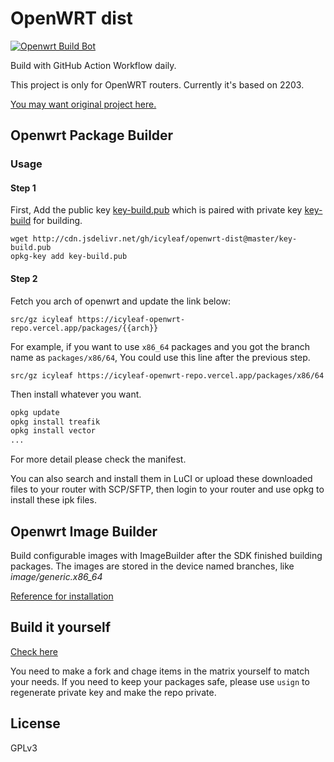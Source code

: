 # OpenWRT dist

[![Openwrt Build Bot](https://github.com/icyleaf/openwrt-dist/actions/workflows/main.yml/badge.svg)](https://github.com/icyleaf/openwrt-dist/actions/workflows/main.yml)

Build with GitHub Action Workflow daily.

This project is only for OpenWRT routers. Currently it's based on 2203.

[You may want original project here.](http://openwrt-dist.sourceforge.net)

## Openwrt Package Builder

### Usage

#### Step 1

First, Add the public key [key-build.pub](./key-build.pub) which is paired with private key [key-build](./key-build) for building.

```
wget http://cdn.jsdelivr.net/gh/icyleaf/openwrt-dist@master/key-build.pub
opkg-key add key-build.pub
```

#### Step 2

Fetch you arch of openwrt and update the link below:

```
src/gz icyleaf https://icyleaf-openwrt-repo.vercel.app/packages/{{arch}}
```

For example, if you want to use `x86_64` packages and you got the branch name as `packages/x86/64`, You could use this line after the previous step.

```
src/gz icyleaf https://icyleaf-openwrt-repo.vercel.app/packages/x86/64
```

Then install whatever you want.

```bash
opkg update
opkg install treafik
opkg install vector
...
```

For more detail please check the manifest.

You can also search and install them in LuCI or upload these downloaded files to your router with SCP/SFTP, then login to your router and use opkg to install these ipk files.

## Openwrt Image Builder

Build configurable images with ImageBuilder after the SDK finished building packages. The images are stored in the device named branches, like *image/generic.x86_64*

[Reference for installation](https://openwrt.org/docs/guide-user/installation/generic.sysupgrade)

## Build it yourself

[Check here](https://github.com/icyleaf/openwrt-dist/blob/master/.github/workflows/main.yml)

You need to make a fork and chage items in the matrix yourself to match your needs. If you need to keep your packages safe, please use `usign` to regenerate private key and make the repo private.

## License

GPLv3
